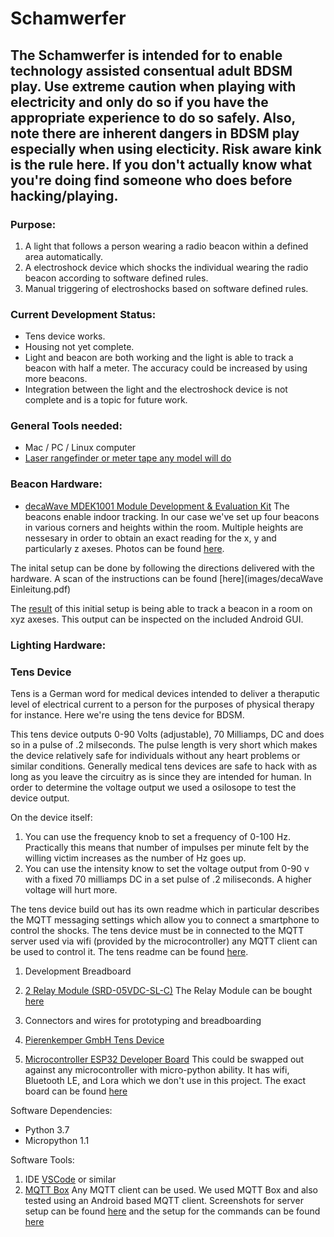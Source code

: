 # Schamwerfer

## The Schamwerfer is intended for to enable technology assisted consentual adult BDSM play. Use extreme caution when playing with electricity and only do so if you have the appropriate experience to do so safely. Also, note there are inherent dangers in BDSM play especially when using electicity. Risk aware kink is the rule here.  If you don't actually know what you're doing find someone who does before hacking/playing. 

### Purpose:
1. A light that follows a person wearing a radio beacon within a defined area automatically.
2. A electroshock device which shocks the individual wearing the radio beacon according to software defined rules.
3. Manual triggering of electroshocks based on software defined rules.

### Current Development Status:
* Tens device works.
* Housing not yet complete.
* Light and beacon are both working and the light is able to track a beacon with half a meter. The accuracy could be increased by using more beacons.
* Integration between the light and the electroshock device is not complete and is a topic for future work.

### General Tools needed:
* Mac / PC / Linux computer
* [Laser rangefinder or meter tape any model will do](images/Laser_Rangefinder.JPG)

### Beacon Hardware:
* [decaWave MDEK1001 Module Development & Evaluation Kit](https://www.decawave.com/product/mdek1001-deployment-kit/)
The beacons enable indoor tracking.  In our case we've set up four beacons in various corners and heights within the room.  Multiple heights are nessesary in order to obtain an exact reading for the x, y and particularly z axeses.
Photos can be found [here](images/Beacons).

The inital setup can be done by following the directions delivered with the hardware.  A scan of the instructions can be found [here](images/decaWave Einleitung.pdf)

The [result](images/Tracking_Android_App.JPG) of this initial setup is being able to track a beacon in a room on xyz axeses. This output can be inspected on the included Android GUI.

### Lighting Hardware:


### Tens Device
Tens is a German word for medical devices intended to deliver a theraputic level of electrical current to a person for the purposes of physical therapy for instance. Here we're using the tens device for BDSM. 

This tens device outputs 0-90 Volts (adjustable), 70 Milliamps, DC and does so in a pulse of .2 milseconds.
The pulse length is very short which makes the device relatively safe for individuals without any heart problems or similar conditions. Generally medical tens devices are safe to hack with as long as you leave the circuitry as is since they are intended for human. In order to determine the voltage output we used a osilosope to test the device output.

On the device itself:
1. You can use the frequency knob to set a frequency of 0-100 Hz. Practically this means that number of impulses per minute felt by the willing victim increases as the number of Hz goes up.
2. You can use the intensity know to set the voltage output from 0-90 v with a fixed 70 milliamps DC in a set pulse of .2 miliseconds. A higher voltage will hurt more.

 The tens device build out has its own readme which in particular describes the MQTT messaging settings which allow you to connect a smartphone to control the shocks.  The tens device must be in connected to the MQTT server used via wifi (provided by the microcontroller) any MQTT client can be used to control it. The tens readme can be found [here](Tens/tens_readme.md).

1. Development Breadboard

2. [2 Relay Module (SRD-05VDC-SL-C)](images/Relay_close_up.JPG)
The Relay Module can be bought [here](https://www.amazon.de/Ecloud-Relais-Module-Arduino-Special/dp/B00AE1P8KM/ref=asc_df_B00AE1P8KM/?tag=googshopde-21&linkCode=df0&hvadid=309008177512&hvpos=1o1&hvnetw=g&hvrand=5231740458383803378&hvpone=&hvptwo=&hvqmt=&hvdev=c&hvdvcmdl=&hvlocint=&hvlocphy=9044434&hvtargid=pla-709473331191&psc=1&th=1&psc=1&tag=&ref=&adgrpid=65257070361&hvpone=&hvptwo=&hvadid=309008177512&hvpos=1o1&hvnetw=g&hvrand=5231740458383803378&hvqmt=&hvdev=c&hvdvcmdl=&hvlocint=&hvlocphy=9044434&hvtargid=pla-709473331191)
3. Connectors and wires for prototyping and breadboarding
4. [Pierenkemper GmbH Tens Device](images/Pierenkemper_housing.JPG)
5. [Microcontroller ESP32 Developer Board](images/Microcontroller_close_up.jpg)
This could be swapped out against any microcontroller with micro-python ability. It has wifi, Bluetooth LE, and Lora which we don't use in this project.
The exact board can be found [here](https://heltec.org/project/wifi-lora-32/)

Software Dependencies: 
* Python 3.7
* Micropython 1.1

Software Tools: 
1. IDE [VSCode](https://code.visualstudio.com) or similar
2. [MQTT Box](http://workswithweb.com/mqttbox.html)
Any MQTT client can be used. We used MQTT Box and also tested using an Android based MQTT client.
Screenshots for server setup can be found [here](images/MQTT_Box_Setup.png) and the setup for the commands can be found [here](images/MQTT_Interaction_Setup.png)

